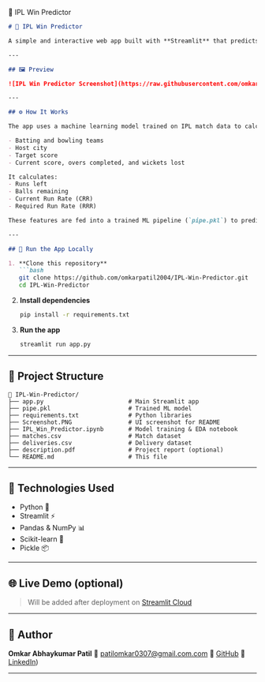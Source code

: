 🏏 IPL Win Predictor


````markdown
# 🏏 IPL Win Predictor

A simple and interactive web app built with **Streamlit** that predicts the win probability of an IPL team based on the current match situation. Just input live match details like score, overs, wickets, and teams — and get instant win predictions!

---

## 🖼️ Preview

![IPL Win Predictor Screenshot](https://raw.githubusercontent.com/omkarpatil2004/IPL-Win-Predictor/main/Screenshot.PNG)

---

## ⚙️ How It Works

The app uses a machine learning model trained on IPL match data to calculate real-time win probabilities. Based on:

- Batting and bowling teams
- Host city
- Target score
- Current score, overs completed, and wickets lost

It calculates:
- Runs left
- Balls remaining
- Current Run Rate (CRR)
- Required Run Rate (RRR)

These features are fed into a trained ML pipeline (`pipe.pkl`) to predict the chances of each team winning.

---

## 🚀 Run the App Locally

1. **Clone this repository**
   ```bash
   git clone https://github.com/omkarpatil2004/IPL-Win-Predictor.git
   cd IPL-Win-Predictor
````

2. **Install dependencies**

   ```bash
   pip install -r requirements.txt
   ```

3. **Run the app**

   ```bash
   streamlit run app.py
   ```

---

## 📁 Project Structure

```
📁 IPL-Win-Predictor/
├── app.py                        # Main Streamlit app
├── pipe.pkl                      # Trained ML model
├── requirements.txt              # Python libraries
├── Screenshot.PNG                # UI screenshot for README
├── IPL_Win_Predictor.ipynb       # Model training & EDA notebook
├── matches.csv                   # Match dataset
├── deliveries.csv                # Delivery dataset
├── description.pdf               # Project report (optional)
└── README.md                     # This file
```

---

## 🧠 Technologies Used

* Python 🐍
* Streamlit ⚡
* Pandas & NumPy 📊
* Scikit-learn 🤖
* Pickle 📦

---

## 🌐 Live Demo (optional)

> Will be added after deployment on [Streamlit Cloud](https://streamlit.io/cloud)

---

## 👤 Author

**Omkar Abhaykumar Patil**
📧 [patilomkar0307@gmail.com.com](mailto:patilomkar0307@gmail.com)
🔗 [GitHub](https://github.com/omkarpatil2004)
🔗 [LinkedIn](https://www.linkedin.com/in/omkar-patil-6a2275263?utm_source=share&utm_campaign=share_via&utm_content=profile&utm_medium=android_app))

---
